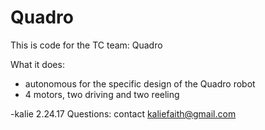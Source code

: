 # Quadro
This is code for the TC team:
Quadro

What it does:
- autonomous for the specific design of the Quadro robot
- 4 motors, two driving and two reeling

-kalie 2.24.17
Questions: contact kaliefaith@gmail.com
